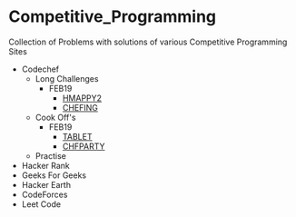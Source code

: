 # Competitive_Programming
Collection of Problems with solutions of various Competitive Programming Sites
- Codechef
  + Long Challenges
    * FEB19
      - [HMAPPY2](https://github.com/VikasViki/Competitive_Programming/blob/master/Codechef/Long_Challenge/FEB19/HMAPPY2.py)
      - [CHEFING](https://github.com/VikasViki/Competitive_Programming/blob/master/Codechef/Long_Challenge/FEB19/CHEFING.py)
  + Cook Off's
    * FEB19
      - [TABLET](https://github.com/VikasViki/Competitive_Programming/blob/master/Codechef/Cook-Off/FEB19/TABLET.py)
      - [CHFPARTY](https://github.com/VikasViki/Competitive_Programming/blob/master/Codechef/Cook-Off/FEB19/CHFPARTY.py)
  + Practise
 - Hacker Rank
 - Geeks For Geeks
 - Hacker Earth
 - CodeForces
 - Leet Code
 
